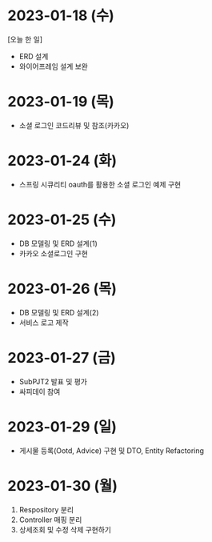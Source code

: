 # 2023-01-18 (수)

[오늘 한 일]

- ERD 설계
- 와이어프레임 설계 보완

# 2023-01-19 (목)

- 소셜 로그인 코드리뷰 및 참조(카카오)

# 2023-01-24 (화)

- 스프링 시큐리티 oauth를 활용한 소셜 로그인 예제 구현

# 2023-01-25 (수)

- DB 모델링 및 ERD 설계(1)
- 카카오 소셜로그인 구현

# 2023-01-26 (목)

- DB 모델링 및 ERD 설계(2)
- 서비스 로고 제작

# 2023-01-27 (금)

- SubPJT2 발표 및 평가
- 싸피데이 참여

# 2023-01-29 (일)

- 게시물 등록(Ootd, Advice) 구현 및 DTO, Entity Refactoring

# 2023-01-30 (월)

1. Respository 분리
2. Controller 매핑 분리
3. 상세조회 및 수정 삭제 구현하기
